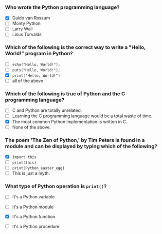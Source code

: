 ### Who wrote the Python programming language?
- [x] Guido van Rossum
- [ ] Monty Python
- [ ] Larry Wall
- [ ] Linus Torvalds

### Which of the following is the correct way to write a "Hello, World!" program in Python?
- [ ] `echo("Hello, World!");`
- [ ] `puts("Hello, World!");`
- [x] `print("Hello, World!")`
- [ ] all of the above

### Which of the following is true of Python and the C programming language?
- [ ] C and Python are totally unrelated.
- [ ] Learning the C programming language would be a total waste of time.
- [x] The most common Python implementation is written in C.
- [ ] None of the above.

### The poem 'The Zen of Python,' by Tim Peters is found in a module and can be displayed by typing which of the following?
- [x] `import this`
- [ ] `print(this)`
- [ ] `print(Python_easter_egg)`
- [ ] This is just a myth.

### What type of Python operation is `print()`?
- [ ] It's a Python variable
- [ ] It's a Python module
- [x] It's a Python function
- [ ] It's a Python procedure


